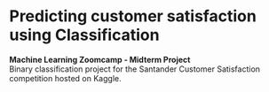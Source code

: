 # Predicting customer satisfaction using Classification
**Machine Learning Zoomcamp - Midterm Project**  
Binary classification project for the Santander Customer Satisfaction competition hosted on Kaggle.  
